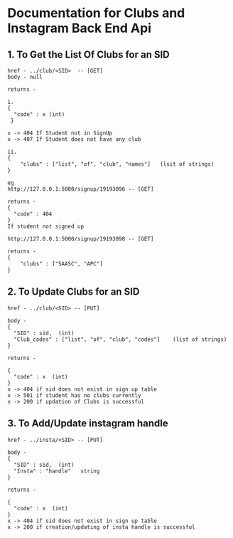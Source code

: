 # Documentation for Clubs and Instagram Back End Api

## 1. To Get the List Of Clubs for an SID

    href - ../club/<SID>  -- [GET]
    body - null

    returns -

    i.
    {
      "code" : x (int)
     }

    x -> 404 If Student not in SignUp
    x -> 407 If Student does not have any club

    ii. 
    {
        "clubs" : ["list", "of", "club", "names"]   (lsit of strings)
    }

    eg 
    http://127.0.0.1:5000/signup/19193096 -- [GET]

    returns - 
    {
      "code" : 404
    }
    If student not signed up

    http://127.0.0.1:5000/signup/19193098 -- [GET]

    returns -
    {
        "clubs" : ["SAASC", "APC"]
    }
  

## 2. To Update Clubs for an SID

    href - ../club/<SID> -- [PUT]
    
    body - 
    {
      "SID" : sid,  (int)
      "Club_codes" : ["list", "of", "club", "codes"]    (list of strings)
    }
    
    returns - 

    {
      "code" : x  (int)
    }
    x -> 404 if sid does not exist in sign up table
    x -> 501 if student has no clubs currently
    x -> 200 if updation of Clubs is successful



## 3. To Add/Update instagram handle 

    href - ../insta/<SID> -- [PUT]
    
    body - 
    {
      "SID" : sid,  (int)
      "Insta" : "handle"   string
    }
    
    returns - 

    {
      "code" : x  (int)
    }
    x -> 404 if sid does not exist in sign up table
    x -> 200 if creation/updating of insta handle is successful


